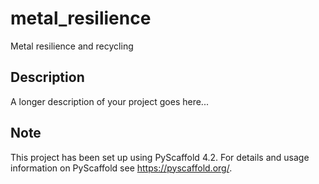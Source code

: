 # metal_resilience

Metal resilience and recycling


## Description

A longer description of your project goes here...


<!-- pyscaffold-notes -->

## Note

This project has been set up using PyScaffold 4.2. For details and usage
information on PyScaffold see https://pyscaffold.org/.
